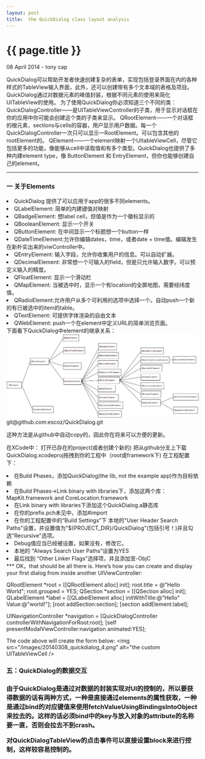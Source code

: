 ```yaml
---
layout: post
title:  the QuickDialog class layout analysis
---
```


{{ page.title }}
================

<p class="meta">08 April 2014 - tony cap</p>
QuickDialog可以帮助开发者快速创建复杂的表单，实现包括登录界面在内的各种样式的TableView输入界面，此外，还可以创建带有多个文本域的表格及项目。
QuickDialog通过对数据元素的峰值封装，根据不同元素的使用来简化UITableView的使用。
为了使用QuickDialog你必须知道三个不同的类：
QuickDialogController——是UITableViewController的子类，用于显示对话框在你的应用中你可能会创建这个类的子类来显示。
QRootElement——一个对话框的根元素，sections与cells的容器，用户显示用户数据。每一个QuickDialogController一次只可以显示一RootElement。可以包含其他的rootElement的。
QElement——一个element映射一个UItableViewCell，尽管它包括更多的功能，像能够从cell中读取值和有多个类型。QuickDialog也提供了多种内建element type，像 ButtonElement 和 EntryElement，但你也能够创建自己的element。
<hr />

<h3>一 关于Elements</h3>
<li>QuickDialog 提供了可以应用于app的很多不同elements。</li>
<li>QLabelElement: 简单的内建键值对映射</li>
<li>QBadgeElement: 想label cell，但值是作为一个徽标显示的</li>
<li>QBooleanElement: 显示一个开关</li>
<li>QButtonElement: 在中间显示一个标题想一个button一样</li>
<li>QDateTimeElement:允许你编辑dates，time，或者date + time值。编辑发生在新朴实出来的viwController中。</li>
<li>QEntryElement: 输入字段，允许你收集用户的信息。可以自动扩展。</li>
<li>QDecimalElement: 非常想一个可输入的field，但是只允许输入数字。可以预定义输入的精度。</li>
<li>QFloatElement: 显示一个滑动栏</li>
<li>QMapElement: 当被选中时，显示一个有location的全屏地图，需要经纬度值。</li>
<li>QRadioElement:允许用户从多个可利用的选项中选择一个。自动push一个新的有已被选中的item的table。</li>
<li>QTextElement: 可提供字体渲染的自由文本</li>
<li>QWebElement: push一个在element中定义URL的简单浏览页面。</li>
下面看下QuickDialog中element的继承关系： 
 <img src="/images/20140308_quickdialog_1.png" alt="the element class/>

<h3>二 关于Sections</h3>
sections 是一个简单的elements分组，默认情况下有一下几种特性：
title/footer：页眉/页脚部分显示为简单的字符串
headerView/footerView：这种情况下，Views可以替换掉titles的显示，可以简单的显示图片或自定义的Views
关于sections的结构图如下： 
<img src="/images/20140308_quickdialog_2.png" alt="the Sections class/>

QRadioSection：内联的显示多个选项，而不是到另一个UIViewController中。
QSortingSection：自动在sections中对cells进行排序。

<h3>三 关于自定义的UITableViewCell<h3>
在QuickDialog中自定义了一部分的UITableViewCell，来对应于定义的elements。其结构如下：
<img src="/images/20140308_quickdialog_3.png" alt="the custom UITableViewCell />

<h3>四 关于QuickDialog的使用<h3>
集成QucikDialog到项目中\n 最简单的方法是把quickDialog作为git子模块添加到你的现有工程中，然后作为一部分导入到project中。 Terminal：

cd your-project-location git submodule add git@github.com:escoz/QuickDialog.git

这种方法是从github中自动copy的，因此你在将来可以方便的更新。

在XCode中： 打开已存在的project(或者创建个新的) 把从github分支上下载QuickDialog.xcodeproj拖拽到你的工程中（root或framework下) 在工程配置下：

<li>在Build Phases，添加QuickDialog(the lib, not the example app)作为目标依赖</li>
<li>在Build Phases->Link binary with libraries下，添加这两个库：MapKit.framework and CoreLocation.framework</li>
<li>在Link binary with libraries下添加这个QuickDialog.a静态库</li>
<li>在你的prefix.pch未见中，添加#import</li>
<li>在你的工程配置中的“Build Settings”下 本地的"User Header Search Paths"设置，并设置值为"${PROJECT_DIR}/QuickDialog"(包括引号！)并且勾选"Recursive"选项。</li>
<li>Debug值应当已经被设置，如果没有，修改它。</li>
<li>本地的 “Always Search User Paths”设置为YES</li>
<li>最后找到 “Other Linker Flags”选择项，并且添加至-ObjC</li>
 *** OK，that should be all there is. Here’s how you can create and display your first dialog from inside another UIViewController:

 QRootElement *root = [[QRootElement alloc] init]; 
 root.title = @"Hello World"; 
 root.grouped = YES; 
 QSection *section = [[QSection alloc] init]; 
 QLabelElement *label = [[QLabelElement alloc] initWithTitle:@"Hello" Value:@"world!"];
[root addSection:section]; 
[section addElement:label];

UINavigationController *navigation = [QuickDialogController controllerWithNavigationForRoot:root]; 
[self presentModalViewController:navigation animated:YES];

The code above will create the form below:
<img src="/images/20140308_quickdialog_4.png" alt="the custom UITableViewCell />

<h3>五：QuickDialog的数据交互<h3>
由于QuickDialog是通过对数据的封装实现对UI的控制的，所以要获得数据的话有两种方式，一种是直接通过elements的属性获取，一种是通过bind的对应键值来使用fetchValueUsingBindingsIntoObject来拉去的。这样的话必须bind中的key与放入对象的attribute的名称要一直，否则会拉去不到crash。

对QuickDialogTableView的点击事件可以直接设置block来进行控制，这样较容易控制的。
